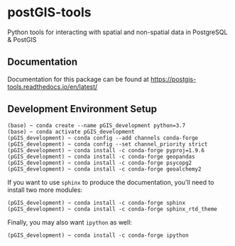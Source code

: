 # postGIS-tools
Python tools for interacting with spatial and non-spatial 
data in PostgreSQL &amp; PostGIS

## Documentation
Documentation for this package can be found at https://postgis-tools.readthedocs.io/en/latest/

## Development Environment Setup
```shell script
(base) ~ conda create --name pGIS_development python=3.7
(base) ~ conda activate pGIS_development
(pGIS_development) ~ conda config --add channels conda-forge
(pGIS_development) ~ conda config --set channel_priority strict
(pGIS_development) ~ conda install -c conda-forge pyproj=1.9.6
(pGIS_development) ~ conda install -c conda-forge geopandas
(pGIS_development) ~ conda install -c conda-forge psycopg2
(pGIS_development) ~ conda install -c conda-forge geoalchemy2
```

If you want to use ``sphinx`` to produce the documentation, 
you'll need to install two more modules:
```shell script
(pGIS_development) ~ conda install -c conda-forge sphinx
(pGIS_development) ~ conda install -c conda-forge sphinx_rtd_theme
```

Finally, you may also want `ipython` as well:
```shell script
(pGIS_development) ~ conda install -c conda-forge ipython
```
